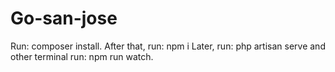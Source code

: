 # Go-san-jose
Run: composer install.
After that, run: npm i
Later, run: php artisan serve
and other terminal run: npm run watch.
